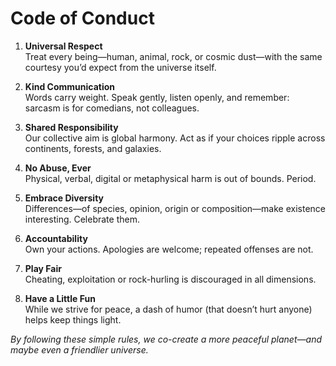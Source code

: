 # Code of Conduct

1. **Universal Respect**  
   Treat every being—human, animal, rock, or cosmic dust—with the same courtesy you’d expect from the universe itself.

2. **Kind Communication**  
   Words carry weight. Speak gently, listen openly, and remember: sarcasm is for comedians, not colleagues.

3. **Shared Responsibility**  
   Our collective aim is global harmony. Act as if your choices ripple across continents, forests, and galaxies.

4. **No Abuse, Ever**  
   Physical, verbal, digital or metaphysical harm is out of bounds. Period.

5. **Embrace Diversity**  
   Differences—of species, opinion, origin or composition—make existence interesting. Celebrate them.

6. **Accountability**  
   Own your actions. Apologies are welcome; repeated offenses are not.

7. **Play Fair**  
   Cheating, exploitation or rock-hurling is discouraged in all dimensions.

8. **Have a Little Fun**  
   While we strive for peace, a dash of humor (that doesn’t hurt anyone) helps keep things light.

_By following these simple rules, we co-create a more peaceful planet—and maybe even a friendlier universe._  
